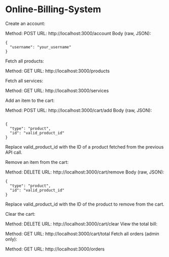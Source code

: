 # Online-Billing-System

Create an account:

Method: POST
URL: http://localhost:3000/account
Body (raw, JSON):
```
{
  "username": "your_username"
}
```
Fetch all products:

Method: GET
URL: http://localhost:3000/products

Fetch all services:

Method: GET
URL: http://localhost:3000/services

Add an item to the cart:

Method: POST
URL: http://localhost:3000/cart/add
Body (raw, JSON):
```

{
  "type": "product",
  "id": "valid_product_id"
}
```
Replace valid_product_id with the ID of a product fetched from the previous API call.

Remove an item from the cart:

Method: DELETE
URL: http://localhost:3000/cart/remove
Body (raw, JSON):
```
{
  "type": "product",
  "id": "valid_product_id"
}
```
Replace valid_product_id with the ID of the product to remove from the cart.

Clear the cart:

Method: DELETE
URL: http://localhost:3000/cart/clear
View the total bill:

Method: GET
URL: http://localhost:3000/cart/total
Fetch all orders (admin only):

Method: GET
URL: http://localhost:3000/orders
